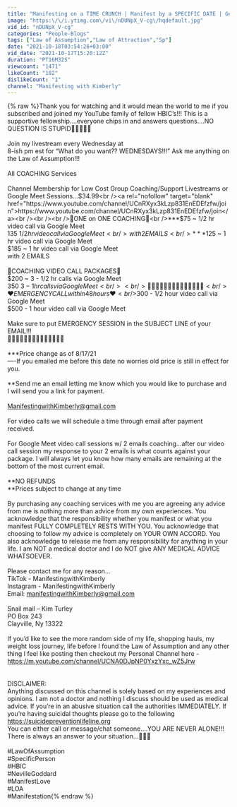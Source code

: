 ```yaml
---
title: "Manifesting on a TIME CRUNCH | Manifest by a SPECIFIC DATE | Get your SPECIFIC PERSON WHEN you WANT"
image: "https:\/\/i.ytimg.com\/vi\/nDUNpX_V-cg\/hqdefault.jpg"
vid_id: "nDUNpX_V-cg"
categories: "People-Blogs"
tags: ["Law of Assumption","Law of Attraction","Sp"]
date: "2021-10-18T03:54:26+03:00"
vid_date: "2021-10-17T15:20:12Z"
duration: "PT16M32S"
viewcount: "1471"
likeCount: "182"
dislikeCount: "1"
channel: "Manifesting with Kimberly"
---
```

{% raw %}Thank you for watching and it would mean the world to me if you subscribed and joined my YouTube family of fellow HBIC’s!!! This is a supportive fellowship....everyone chips in and answers questions....NO QUESTION IS STUPID💜💜💜😘😘<br /><br />Join my livestream every Wednesday at<br />8-ish pm est for “What do you want?? WEDNESDAYS!!!” Ask me anything on the Law of Assumption!!!<br /><br />All COACHING Services <br /><br />Channel Membership for Low Cost Group Coaching/Support Livestreams or Google Meet Sessions...$34.99<br /><a rel="nofollow" target="blank" href="https://www.youtube.com/channel/UCnRXyx3kLzp831EnEDEfzfw/join">https://www.youtube.com/channel/UCnRXyx3kLzp831EnEDEfzfw/join</a><br /><br /><br />💜ONE on ONE COACHING💜<br />***$75 ~ 1/2 hr video call via Google Meet<br />     $135 ~ 1/2 hr video call via Google Meet <br />                  with 2 EMAILS <br />***$125 ~ 1 hr video call via Google Meet<br />     $185 ~ 1 hr video call via Google Meet<br />                  with 2 EMAILS <br /><br />💙COACHING VIDEO CALL PACKAGES💙<br />   $200 ~ 3 - 1/2 hr calls via Google Meet <br />   $350 ~ 3 - 1 hr calls via Google Meet <br /><br />🚨🚨 🚨🚨🚨🚨🚨🚨🚨🚨🚨🚨🚨🚨<br />❤️EMERGENCY CALL within 48 hours❤️<br />$300 - 1/2 hour video call via Google Meet <br />$500 - 1 hour video call via Google Meet <br /><br />Make sure to put EMERGENCY SESSION in the SUBJECT LINE of your EMAIL!!!<br />🚨🚨🚨🚨🚨🚨🚨🚨🚨🚨🚨🚨🚨🚨<br /><br />***Price change as of 8/17/21  <br />—-If you emailed me before this date no worries old price is still in effect for you. <br /><br />**Send me an email letting me know which you would like to purchase and I will send you a link for payment. <br /><br />ManifestingwithKimberly@gmail.com<br /><br />For video calls we will schedule a time through email after payment received. <br /><br />For Google Meet video call sessions w/ 2 emails coaching…after our video call session my response to your 2 emails is what counts against your package. I will always let you know how many emails are remaining at the bottom of the most current email. <br /><br />**NO REFUNDS <br />**Prices subject to change at any time <br /><br />By purchasing any coaching services with me you are agreeing any advice from me is nothing more than advice from my own experiences. You acknowledge that the responsibility whether you manifest or what you manifest FULLY COMPLETELY RESTS WITH YOU. You acknowledge that choosing to follow my advice is completely on YOUR OWN ACCORD. You also acknowledge to release me from any responsibility for anything in your life. I am NOT a medical doctor and I do NOT give ANY MEDICAL ADVICE WHATSOEVER. <br /><br />Please contact me for any reason... <br />TikTok - ManifestingwithKimberly<br />Instagram - ManifestingwithKimberly<br />Email: manifestingwithKimberly@gmail.com<br /><br />Snail mail – Kim Turley <br />                    PO Box 243<br />                    Clayville, Ny 13322<br /><br />If you’d like to see the more random side of my life, shopping hauls, my weight loss journey, life before I found the Law of Assumption and any other thing I feel like posting then checkout my Personal Channel here - <br /><a rel="nofollow" target="blank" href="https://m.youtube.com/channel/UCNA0DJpNP0YxzYxc_wZ5Jrw">https://m.youtube.com/channel/UCNA0DJpNP0YxzYxc_wZ5Jrw</a><br /><br /><br />DISCLAIMER:<br />Anything discussed on this channel is solely based on my experiences and opinions. I am not a doctor and nothing I discuss should be used as medical advice. If you’re in an abusive situation call the authorities IMMEDIATELY. If you’re having suicidal thoughts please go to the following <a rel="nofollow" target="blank" href="https://suicidepreventionlifeline.org">https://suicidepreventionlifeline.org</a><br />You can either call or message/chat someone….YOU ARE NEVER ALONE!!!  There is always an answer to your situation…💜💜💜<br /><br />#LawOfAssumption<br />#SpecificPerson<br />#HBIC<br />#NevilleGoddard<br />#ManifestLove<br />#LOA<br />#Manifestation{% endraw %}
